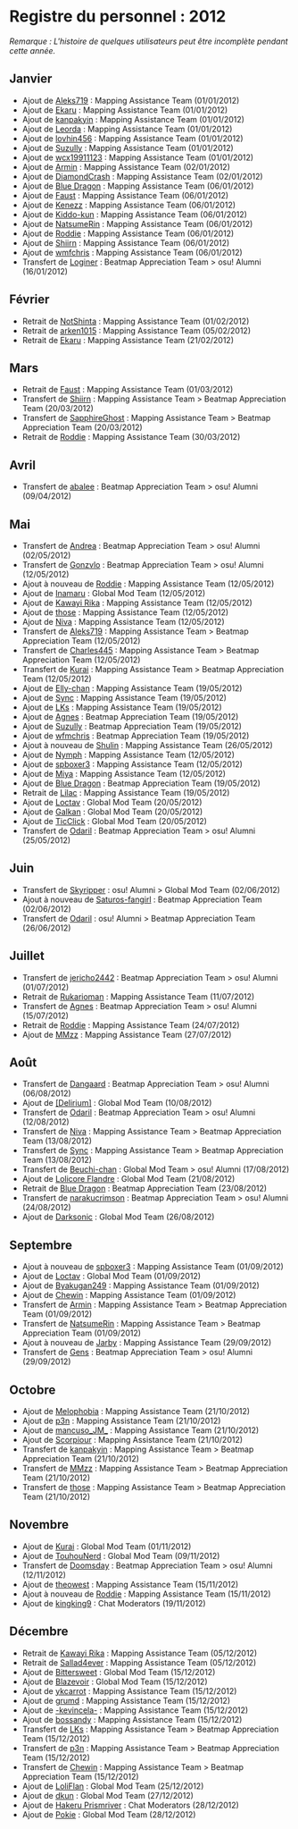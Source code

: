 # Registre du personnel : 2012

*Remarque : L'histoire de quelques utilisateurs peut être incomplète pendant cette année.*

## Janvier

- Ajout de [Aleks719](https://osu.ppy.sh/users/360176) : Mapping Assistance Team (01/01/2012)
- Ajout de [Ekaru](https://osu.ppy.sh/users/17938) : Mapping Assistance Team (01/01/2012)
- Ajout de [kanpakyin](https://osu.ppy.sh/users/394326) : Mapping Assistance Team (01/01/2012)
- Ajout de [Leorda](https://osu.ppy.sh/users/119134) : Mapping Assistance Team (01/01/2012)
- Ajout de [lovhin456](https://osu.ppy.sh/users/55096) : Mapping Assistance Team (01/01/2012)
- Ajout de [Suzully](https://osu.ppy.sh/users/431791) : Mapping Assistance Team (01/01/2012)
- Ajout de [wcx19911123](https://osu.ppy.sh/users/376831) : Mapping Assistance Team (01/01/2012)
- Ajout de [Armin](https://osu.ppy.sh/users/105902) : Mapping Assistance Team (02/01/2012)
- Ajout de [DiamondCrash](https://osu.ppy.sh/users/123790) : Mapping Assistance Team (02/01/2012)
- Ajout de [Blue Dragon](https://osu.ppy.sh/users/19048) : Mapping Assistance Team (06/01/2012)
- Ajout de [Faust](https://osu.ppy.sh/users/65152) : Mapping Assistance Team (06/01/2012)
- Ajout de [Kenezz](https://osu.ppy.sh/users/167050) : Mapping Assistance Team (06/01/2012)
- Ajout de [Kiddo-kun](https://osu.ppy.sh/users/104751) : Mapping Assistance Team (06/01/2012)
- Ajout de [NatsumeRin](https://osu.ppy.sh/users/151679) : Mapping Assistance Team (06/01/2012)
- Ajout de [Roddie](https://osu.ppy.sh/users/121337) : Mapping Assistance Team (06/01/2012)
- Ajout de [Shiirn](https://osu.ppy.sh/users/465126) : Mapping Assistance Team (06/01/2012)
- Ajout de [wmfchris](https://osu.ppy.sh/users/7401) : Mapping Assistance Team (06/01/2012)
- Transfert de [Loginer](https://osu.ppy.sh/users/819) : Beatmap Appreciation Team > osu! Alumni (16/01/2012)

## Février

- Retrait de [NotShinta](https://osu.ppy.sh/users/162159) : Mapping Assistance Team (01/02/2012)
- Retrait de [arken1015](https://osu.ppy.sh/users/113646) : Mapping Assistance Team (05/02/2012)
- Retrait de [Ekaru](https://osu.ppy.sh/users/17938) : Mapping Assistance Team (21/02/2012)

## Mars

- Retrait de [Faust](https://osu.ppy.sh/users/65152) : Mapping Assistance Team (01/03/2012)
- Transfert de [Shiirn](https://osu.ppy.sh/users/465126) : Mapping Assistance Team > Beatmap Appreciation Team (20/03/2012)
- Transfert de [SapphireGhost](https://osu.ppy.sh/users/388602) : Mapping Assistance Team > Beatmap Appreciation Team (20/03/2012)
- Retrait de [Roddie](https://osu.ppy.sh/users/121337) : Mapping Assistance Team (30/03/2012)

## Avril

- Transfert de [abalee](https://osu.ppy.sh/users/13103) : Beatmap Appreciation Team > osu! Alumni (09/04/2012)

## Mai

- Transfert de [Andrea](https://osu.ppy.sh/users/33599) : Beatmap Appreciation Team > osu! Alumni (02/05/2012)
- Transfert de [Gonzvlo](https://osu.ppy.sh/users/237733) : Beatmap Appreciation Team > osu! Alumni (12/05/2012)
- Ajout à nouveau de [Roddie](https://osu.ppy.sh/users/121337) : Mapping Assistance Team (12/05/2012)
- Ajout de [Inamaru](https://osu.ppy.sh/users/76382) : Global Mod Team (12/05/2012)
- Ajout de [Kawayi Rika](https://osu.ppy.sh/users/596298) : Mapping Assistance Team (12/05/2012)
- Ajout de [those](https://osu.ppy.sh/users/557166) : Mapping Assistance Team (12/05/2012)
- Ajout de [Niva](https://osu.ppy.sh/users/197805) : Mapping Assistance Team (12/05/2012)
- Transfert de [Aleks719](https://osu.ppy.sh/users/360176) : Mapping Assistance Team > Beatmap Appreciation Team (12/05/2012)
- Transfert de [Charles445](https://osu.ppy.sh/users/85000) : Mapping Assistance Team > Beatmap Appreciation Team (12/05/2012)
- Transfert de [Kurai](https://osu.ppy.sh/users/77089) : Mapping Assistance Team > Beatmap Appreciation Team (12/05/2012)
- Ajout de [Elly-chan](https://osu.ppy.sh/users/660622) : Mapping Assistance Team (19/05/2012)
- Ajout de [Sync](https://osu.ppy.sh/users/806921) : Mapping Assistance Team (19/05/2012)
- Ajout de [LKs](https://osu.ppy.sh/users/150768) : Mapping Assistance Team (19/05/2012)
- Ajout de [Agnes](https://osu.ppy.sh/users/136982) : Beatmap Appreciation Team (19/05/2012)
- Ajout de [Suzully](https://osu.ppy.sh/users/431791) : Beatmap Appreciation Team (19/05/2012)
- Ajout de [wfmchris](https://osu.ppy.sh/users/7401) : Beatmap Appreciation Team (19/05/2012)
- Ajout à nouveau de [Shulin](https://osu.ppy.sh/users/150488) : Mapping Assistance Team (26/05/2012)
- Ajout de [Nymph](https://osu.ppy.sh/users/601990) : Mapping Assistance Team (12/05/2012)
- Ajout de [spboxer3](https://osu.ppy.sh/users/197974) : Mapping Assistance Team (12/05/2012)
- Ajout de [Miya](https://osu.ppy.sh/users/909167) : Mapping Assistance Team (12/05/2012)
- Ajout de [Blue Dragon](https://osu.ppy.sh/users/19048) : Beatmap Appreciation Team (19/05/2012)
- Retrait de [Lilac](https://osu.ppy.sh/users/58197) : Mapping Assistance Team (19/05/2012)
- Ajout de [Loctav](https://osu.ppy.sh/users/71366) : Global Mod Team (20/05/2012)
- Ajout de [Galkan](https://osu.ppy.sh/users/169570) : Global Mod Team (20/05/2012)
- Ajout de [TicClick](https://osu.ppy.sh/users/672931) : Global Mod Team (20/05/2012)
- Transfert de [Odaril](https://osu.ppy.sh/users/113005) : Beatmap Appreciation Team > osu! Alumni (25/05/2012)

## Juin

- Transfert de [Skyripper](https://osu.ppy.sh/users/31803) : osu! Alumni > Global Mod Team (02/06/2012)
- Ajout à nouveau de [Saturos-fangirl](https://osu.ppy.sh/users/11874) : Beatmap Appreciation Team (02/06/2012)
- Transfert de [Odaril](https://osu.ppy.sh/users/113005) : osu! Alumni > Beatmap Appreciation Team (26/06/2012)

## Juillet

- Transfert de [jericho2442](https://osu.ppy.sh/users/88904) : Beatmap Appreciation Team > osu! Alumni (01/07/2012)
- Retrait de [Rukarioman](https://osu.ppy.sh/users/110372) : Mapping Assistance Team (11/07/2012)
- Transfert de [Agnes](https://osu.ppy.sh/users/136982) : Beatmap Appreciation Team > osu! Alumni (15/07/2012)
- Retrait de [Roddie](https://osu.ppy.sh/users/121337) : Mapping Assistance Team (24/07/2012)
- Ajout de [MMzz](https://osu.ppy.sh/users/128993) : Mapping Assistance Team (27/07/2012)

## Août

- Transfert de [Dangaard](https://osu.ppy.sh/users/19488) : Beatmap Appreciation Team > osu! Alumni (06/08/2012)
- Ajout de [\[Delirium\]](https://osu.ppy.sh/users/519032) : Global Mod Team (10/08/2012)
- Transfert de [Odaril](https://osu.ppy.sh/users/113005) : Beatmap Appreciation Team > osu! Alumni (12/08/2012)
- Transfert de [Niva](https://osu.ppy.sh/users/197805) : Mapping Assistance Team > Beatmap Appreciation Team (13/08/2012)
- Transfert de [Sync](https://osu.ppy.sh/users/806921) : Mapping Assistance Team > Beatmap Appreciation Team (13/08/2012)
- Transfert de [Beuchi-chan](https://osu.ppy.sh/users/67192) : Global Mod Team > osu! Alumni (17/08/2012)
- Ajout de [Lolicore Flandre](https://osu.ppy.sh/users/447818) : Global Mod Team (21/08/2012)
- Retrait de [Blue Dragon](https://osu.ppy.sh/users/19048) : Beatmap Appreciation Team (23/08/2012)
- Transfert de [narakucrimson](https://osu.ppy.sh/users/287468) : Beatmap Appreciation Team > osu! Alumni (24/08/2012)
- Ajout de [Darksonic](https://osu.ppy.sh/users/570042) : Global Mod Team (26/08/2012)

## Septembre

- Ajout à nouveau de [spboxer3](https://osu.ppy.sh/users/197974) : Mapping Assistance Team (01/09/2012)
- Ajout de [Loctav](https://osu.ppy.sh/users/71366) : Global Mod Team (01/09/2012)
- Ajout de [Byakugan249](https://osu.ppy.sh/users/660484) : Mapping Assistance Team (01/09/2012)
- Ajout de [Chewin](https://osu.ppy.sh/users/617323) : Mapping Assistance Team (01/09/2012)
- Transfert de [Armin](https://osu.ppy.sh/users/105902) : Mapping Assistance Team > Beatmap Appreciation Team (01/09/2012)
- Transfert de [NatsumeRin](https://osu.ppy.sh/users/151679) : Mapping Assistance Team > Beatmap Appreciation Team (01/09/2012)
- Ajout à nouveau de [Jarby](https://osu.ppy.sh/users/25615) : Mapping Assistance Team (29/09/2012)
- Transfert de [Gens](https://osu.ppy.sh/users/23062) : Beatmap Appreciation Team > osu! Alumni (29/09/2012)

## Octobre

- Ajout de [Melophobia](https://osu.ppy.sh/users/1077845) : Mapping Assistance Team (21/10/2012)
- Ajout de [p3n](https://osu.ppy.sh/users/123703) : Mapping Assistance Team (21/10/2012)
- Ajout de [mancuso\_JM\_](https://osu.ppy.sh/users/521568) : Mapping Assistance Team (21/10/2012)
- Ajout de [Scorpiour](https://osu.ppy.sh/users/867259) : Mapping Assistance Team (21/10/2012)
- Transfert de [kanpakyin](https://osu.ppy.sh/users/394326) : Mapping Assistance Team > Beatmap Appreciation Team (21/10/2012)
- Transfert de [MMzz](https://osu.ppy.sh/users/128993) : Mapping Assistance Team > Beatmap Appreciation Team (21/10/2012)
- Transfert de [those](https://osu.ppy.sh/users/557166) : Mapping Assistance Team > Beatmap Appreciation Team (21/10/2012)

## Novembre

- Ajout de [Kurai](https://osu.ppy.sh/users/77089) : Global Mod Team (01/11/2012)
- Ajout de [TouhouNerd](https://osu.ppy.sh/users/396056) : Global Mod Team (09/11/2012)
- Transfert de [Doomsday](https://osu.ppy.sh/users/18983) : Beatmap Appreciation Team > osu! Alumni (12/11/2012)
- Ajout de [theowest](https://osu.ppy.sh/users/60604) : Mapping Assistance Team (15/11/2012)
- Ajout à nouveau de [Roddie](https://osu.ppy.sh/users/121337) : Mapping Assistance Team (15/11/2012)
- Ajout de [kingking9](https://osu.ppy.sh/users/1277097) : Chat Moderators (19/11/2012)

## Décembre

- Retrait de [Kawayi Rika](https://osu.ppy.sh/users/596298) : Mapping Assistance Team (05/12/2012)
- Retrait de [Sallad4ever](https://osu.ppy.sh/users/185422) : Mapping Assistance Team (05/12/2012)
- Ajout de [Bittersweet](https://osu.ppy.sh/users/259254) : Global Mod Team (15/12/2012)
- Ajout de [Blazevoir](https://osu.ppy.sh/users/120265) : Global Mod Team (15/12/2012)
- Ajout de [ykcarrot](https://osu.ppy.sh/users/70730) : Mapping Assistance Team (15/12/2012)
- Ajout de [grumd](https://osu.ppy.sh/users/530913) : Mapping Assistance Team (15/12/2012)
- Ajout de [-kevincela-](https://osu.ppy.sh/users/266596) : Mapping Assistance Team (15/12/2012)
- Ajout de [bossandy](https://osu.ppy.sh/users/360437) : Mapping Assistance Team (15/12/2012)
- Transfert de [LKs](https://osu.ppy.sh/users/150768) : Mapping Assistance Team > Beatmap Appreciation Team (15/12/2012)
- Transfert de [p3n](https://osu.ppy.sh/users/123703) : Mapping Assistance Team > Beatmap Appreciation Team (15/12/2012)
- Transfert de [Chewin](https://osu.ppy.sh/users/617323) : Mapping Assistance Team > Beatmap Appreciation Team (15/12/2012)
- Ajout de [LoliFlan](https://osu.ppy.sh/users/447818) : Global Mod Team (25/12/2012)
- Ajout de [dkun](https://osu.ppy.sh/users/154400) : Global Mod Team (27/12/2012)
- Ajout de [Hakeru Prismriver](https://osu.ppy.sh/users/345422) : Chat Moderators (28/12/2012)
- Ajout de [Pokie](https://osu.ppy.sh/users/207340) : Global Mod Team (28/12/2012)
